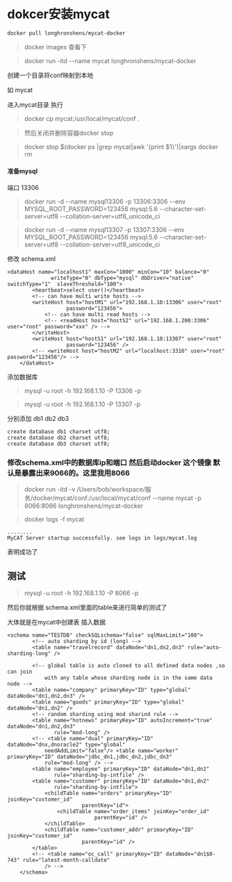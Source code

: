 # dokcer安装mycat


```
docker pull longhronshens/mycat-docker
```

> docker images 查看下

>  docker run -itd --name mycat longhronshens/mycat-docker

创建一个目录将conf映射到本地

如 mycat

进入mycat目录 执行

> docker cp mycat:/usr/local/mycat/conf .

> 然后关闭并删除容器docker stop

> docker stop $(docker ps |grep mycat|awk '{print $1}')|xargs docker rm

#### 准备mysql

端口 13306
> docker run -d --name mysql13306 -p 13306:3306 --env MYSQL_ROOT_PASSWORD=123456 mysql:5.6 --character-set-server=utf8 --collation-server=utf8_unicode_ci

> docker run -d --name mysql13307 -p 13307:3306 --env MYSQL_ROOT_PASSWORD=123456 mysql:5.6 --character-set-server=utf8 --collation-server=utf8_unicode_ci


修改 schema.xml


```
<dataHost name="localhost1" maxCon="1000" minCon="10" balance="0"
			  writeType="0" dbType="mysql" dbDriver="native" switchType="1"  slaveThreshold="100">
		<heartbeat>select user()</heartbeat>
		<!-- can have multi write hosts -->
		<writeHost host="hostM1" url="192.168.1.10:13306" user="root"
				   password="123456">
			<!-- can have multi read hosts -->
			<!-- <readHost host="hostS2" url="192.168.1.200:3306" user="root" password="xxx" /> -->
		</writeHost>
		<writeHost host="hostS1" url="192.168.1.10:13307" user="root"
				   password="123456" />
		<!-- <writeHost host="hostM2" url="localhost:3316" user="root" password="123456"/> -->
	</dataHost>
```

添加数据库

> mysql -u root -h 192.168.1.10 -P 13306 -p

> mysql -u root -h 192.168.1.10 -P 13307 -p


分别添加 db1 db2 db3


```
create database db1 charset utf8;
create database db2 charset utf8;
create database db3 charset utf8;
```

### 修改schema.xml中的数据库ip和端口 然后启动docker  这个镜像 默认是暴露出来9066的。这里我用8066


> docker run -itd -v /Users/bob/workspace/服务/docker/mycat/conf:/usr/local/mycat/conf --name mycat -p 8066:8066 longhronshens/mycat-docker


> docker logs -f mycat


```
........
MyCAT Server startup successfully. see logs in logs/mycat.log
```

表明成功了

## 测试 

> mysql -u root -h 192.168.1.10 -P 8066 -p


 
然后你就根据 schema.xml里面的table来进行简单的测试了

大体就是在mycat中创建表 插入数据

```
<schema name="TESTDB" checkSQLschema="false" sqlMaxLimit="100">
		<!-- auto sharding by id (long) -->
		<table name="travelrecord" dataNode="dn1,dn2,dn3" rule="auto-sharding-long" />

		<!-- global table is auto cloned to all defined data nodes ,so can join
			with any table whose sharding node is in the same data node -->
		<table name="company" primaryKey="ID" type="global" dataNode="dn1,dn2,dn3" />
		<table name="goods" primaryKey="ID" type="global" dataNode="dn1,dn2" />
		<!-- random sharding using mod sharind rule -->
		<table name="hotnews" primaryKey="ID" autoIncrement="true" dataNode="dn1,dn2,dn3"
			   rule="mod-long" />
		<!-- <table name="dual" primaryKey="ID" dataNode="dnx,dnoracle2" type="global"
			needAddLimit="false"/> <table name="worker" primaryKey="ID" dataNode="jdbc_dn1,jdbc_dn2,jdbc_dn3"
			rule="mod-long" /> -->
		<table name="employee" primaryKey="ID" dataNode="dn1,dn2"
			   rule="sharding-by-intfile" />
		<table name="customer" primaryKey="ID" dataNode="dn1,dn2"
			   rule="sharding-by-intfile">
			<childTable name="orders" primaryKey="ID" joinKey="customer_id"
						parentKey="id">
				<childTable name="order_items" joinKey="order_id"
							parentKey="id" />
			</childTable>
			<childTable name="customer_addr" primaryKey="ID" joinKey="customer_id"
						parentKey="id" />
		</table>
		<!-- <table name="oc_call" primaryKey="ID" dataNode="dn1$0-743" rule="latest-month-calldate"
			/> -->
	</schema>
```
